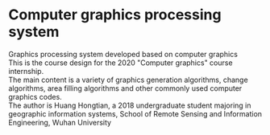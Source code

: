 # Computer graphics processing system
Graphics processing system developed based on computer graphics<br>
This is the course design for the 2020 "Computer graphics" course internship.<br>
The main content is a variety of graphics generation algorithms, change algorithms, area filling algorithms and other commonly used computer graphics codes.<br>
The author is Huang Hongtian, a 2018 undergraduate student majoring in geographic information systems, School of Remote Sensing and Information Engineering, Wuhan University

